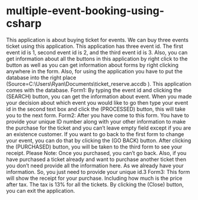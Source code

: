 # multiple-event-booking-using-csharp
This application is about buying ticket for events. We can buy three events ticket using this 
application. This application has three event id. The first event id is 1, second event id is 2, and 
the third event id is 3. Also, you can get information about all the buttons in this application by 
right click to the button as well as you can get information about forms by right clicking
anywhere in the form. Also, for using the application you have to put the database into the 
right place (Source=C:\Users\Ryan\Documents\ticket_reserve.accdb ). This application comes 
with the database.
Form1:
By typing the event id and clicking the (SEARCH) button, you can get the information about 
event. 
When you made your decision about which event you would like to go then type your event id 
in the second text box and click the (PROCESSED) button, this will take you to the next form. 
Form2:
After you have come to this form. You have to provide your unique ID number along with your other 
information to make the purchase for the ticket and you can’t leave empty field except if you are an 
existence customer. If you want to go back to the first form to change your event, you can do that by 
clicking the (GO BACK) button. After clicking the (PURCHASED) button, you will be taken to the third 
form to see your receipt.
Please Note: Once you purchased, you can’t go back. Also, if you have purchased a ticket already and 
want to purchase another ticket then you don’t need provide all the information here. As we already 
have your information. So, you just need to provide your unique id.3
Form3:
This form will show the receipt for your purchase. Including how much is the price after tax. The 
tax is 13% for all the tickets. By clicking the (Close) button, you can exit the application.
